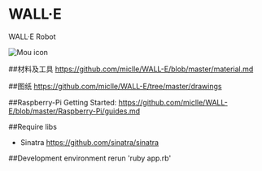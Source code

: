 WALL·E
======

WALL·E Robot

![Mou icon](https://raw.github.com/miclle/WALL-E/master/wall-e-pixar.jpg)

##材料及工具
https://github.com/miclle/WALL-E/blob/master/material.md

##图纸
https://github.com/miclle/WALL-E/tree/master/drawings

##Raspberry-Pi Getting Started:
https://github.com/miclle/WALL-E/blob/master/Raspberry-Pi/guides.md

##Require libs
* Sinatra https://github.com/sinatra/sinatra

##Development environment
rerun 'ruby app.rb'